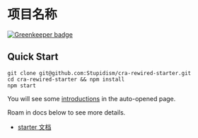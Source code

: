 # 项目名称

[![Greenkeeper badge](https://badges.greenkeeper.io/Stupidism/cra-rewired-starter.svg)](https://greenkeeper.io/)

## Quick Start

```
git clone git@github.com:Stupidism/cra-rewired-starter.git
cd cra-rewired-starter && npm install
npm start
```

You will see some [introductions](https://stupidism.github.io/cra-rewired-starter/#/) in the auto-opened page.

Roam in docs below to see more details.

- [starter 文档](docs/README.md)
